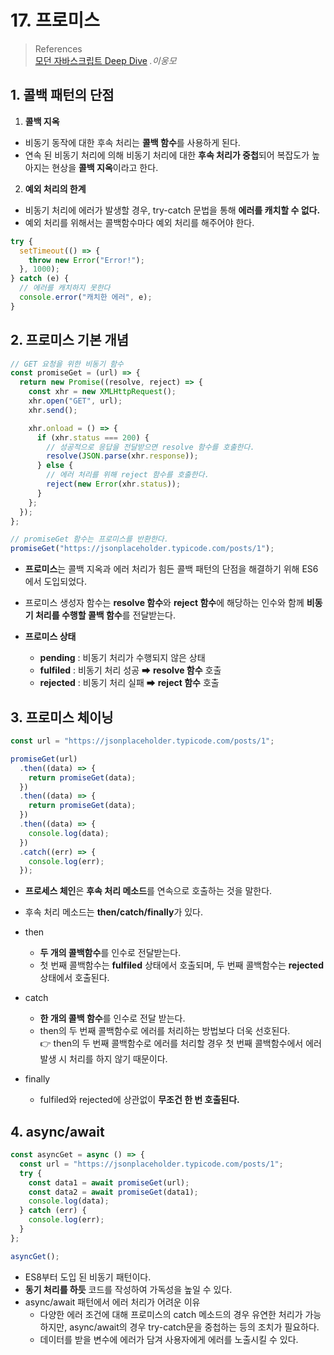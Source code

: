# 17. 프로미스

> References <br> <a href="http://www.yes24.com/Product/Goods/92742567?OzSrank=1">모던 자바스크립트 Deep Dive</a> _.이웅모_

## 1. 콜백 패턴의 단점

1. **콜백 지옥**

- 비동기 동작에 대한 후속 처리는 **콜백 함수**를 사용하게 된다.
- 연속 된 비동기 처리에 의해 비동기 처리에 대한 **후속 처리가 중첩**되어 복잡도가 높아지는 현상을 **콜백 지옥**이라고 한다.

2. **예외 처리의 한계**

- 비동기 처리에 에러가 발생할 경우, try-catch 문법을 통해 **에러를 캐치할 수 없다.**
- 예외 처리를 위해서는 콜백함수마다 예외 처리를 해주어야 한다.

```javascript
try {
  setTimeout(() => {
    throw new Error("Error!");
  }, 1000);
} catch (e) {
  // 에러를 캐치하지 못한다
  console.error("캐치한 에러", e);
}
```

## 2. 프로미스 기본 개념

```javascript
// GET 요청을 위한 비동기 함수
const promiseGet = (url) => {
  return new Promise((resolve, reject) => {
    const xhr = new XMLHttpRequest();
    xhr.open("GET", url);
    xhr.send();

    xhr.onload = () => {
      if (xhr.status === 200) {
        // 성공적으로 응답을 전달받으면 resolve 함수를 호출한다.
        resolve(JSON.parse(xhr.response));
      } else {
        // 에러 처리를 위해 reject 함수를 호출한다.
        reject(new Error(xhr.status));
      }
    };
  });
};

// promiseGet 함수는 프로미스를 반환한다.
promiseGet("https://jsonplaceholder.typicode.com/posts/1");
```

- **프로미스**는 콜백 지옥과 에러 처리가 힘든 콜백 패턴의 단점을 해결하기 위해 ES6에서 도입되었다.
- 프로미스 생성자 함수는 **resolve 함수**와 **reject 함수**에 해당하는 인수와 함께 **비동기 처리를 수행할 콜백 함수**를 전달받는다.

- **프로미스 상태**
  - **pending** : 비동기 처리가 수행되지 않은 상태
  - **fulfiled** : 비동기 처리 성공 ➡ **resolve 함수** 호출
  - **rejected** : 비동기 처리 실패 ➡ **reject 함수** 호출

## 3. 프로미스 체이닝

```javascript
const url = "https://jsonplaceholder.typicode.com/posts/1";

promiseGet(url)
  .then((data) => {
    return promiseGet(data);
  })
  .then((data) => {
    return promiseGet(data);
  })
  .then((data) => {
    console.log(data);
  })
  .catch((err) => {
    console.log(err);
  });
```

- **프로세스 체인**은 **후속 처리 메소드**를 연속으로 호출하는 것을 말한다.
- 후속 처리 메소드는 **then/catch/finally**가 있다.

- then

  - **두 개의 콜백함수**를 인수로 전달받는다.
  - 첫 번째 콜백함수는 **fulfiled** 상태에서 호출되며, 두 번째 콜백함수는 **rejected** 상태에서 호출된다.

- catch

  - **한 개의 콜백 함수**를 인수로 전달 받는다.
  - then의 두 번째 콜백함수로 에러를 처리하는 방법보다 더욱 선호된다. <br>
    👉 then의 두 번째 콜백함수로 에러를 처리할 경우 첫 번째 콜백함수에서 에러 발생 시 처리를 하지 않기 때문이다.

- finally
  - fulfiled와 rejected에 상관없이 **무조건 한 번 호출된다.**

## 4. async/await

```javascript
const asyncGet = async () => {
  const url = "https://jsonplaceholder.typicode.com/posts/1";
  try {
    const data1 = await promiseGet(url);
    const data2 = await promiseGet(data1);
    console.log(data);
  } catch (err) {
    console.log(err);
  }
};

asyncGet();
```

- ES8부터 도입 된 비동기 패턴이다.
- **동기 처리를 하듯** 코드를 작성하여 가독성을 높일 수 있다.
- async/await 패턴에서 에러 처리가 어려운 이유
  - 다양한 에러 조건에 대해 프로미스의 catch 메소드의 경우 유연한 처리가 가능하지만, async/await의 경우 try-catch문을 중첩하는 등의 조치가 필요하다.
  - 데이터를 받을 변수에 에러가 담겨 사용자에게 에러를 노출시킬 수 있다.
